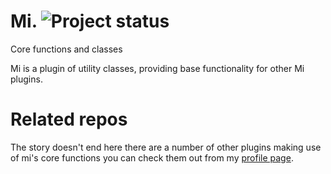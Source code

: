 # Mi. ![Project status](http://stillmaintained.com/AD7six/mi.png?20120106)

Core functions and classes

Mi is a plugin of utility classes, providing base functionality for other Mi plugins.

# Related repos

The story doesn't end here there are a number of other plugins making use of mi's core functions you can check them out from my [profile page](http://github.com/AD7six).
